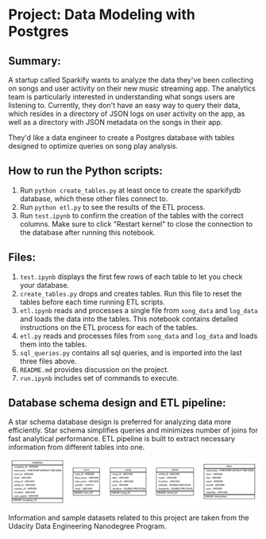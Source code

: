 # Project: Data Modeling with Postgres


## Summary:

A startup called Sparkify wants to analyze the data they've been collecting on songs and user activity on their new music streaming app. The analytics team is particularly interested in understanding what songs users are listening to. Currently, they don't have an easy way to query their data, which resides in a directory of JSON logs on user activity on the app, as well as a directory with JSON metadata on the songs in their app.

They'd like a data engineer to create a Postgres database with tables designed to optimize queries on song play analysis.


## How to run the Python scripts:

1. Run `python create_tables.py` at least once to create the sparkifydb database, which these other files connect to.
2. Run `python etl.py` to see the results of the ETL process.
3. Run `test.ipynb` to confirm the creation of the tables with the correct columns. Make sure to click "Restart kernel" to close the connection to the database after running this notebook.


## Files:

1. `test.ipynb` displays the first few rows of each table to let you check your database.
2. `create_tables.py` drops and creates tables. Run this file to reset the tables before each time running ETL scripts.
3. `etl.ipynb` reads and processes a single file from `song_data` and `log_data` and loads the data into the tables. This notebook contains detailed instructions on the ETL process for each of the tables.
4. `etl.py` reads and processes files from `song_data` and `log_data` and loads them into the tables.
5. `sql_queries.py` contains all sql queries, and is imported into the last three files above.
6. `README.md` provides discussion on the project.
7. `run.ipynb` includes set of commands to execute.


## Database schema design and ETL pipeline:

A star schema database design is preferred for analyzing data more efficiently.
Star schema simplifies queries and minimizes number of joins for fast analytical performance.
ETL pipeline is built to extract necessary information from different tables into one. 

![Schema](1-Data-Modeling-with-PostgreSQL/images/sparkifydb_erd.png)

Information and sample datasets related to this project are taken from the Udacity Data Engineering Nanodegree Program.

